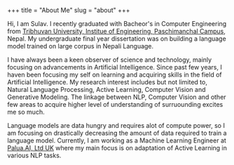 +++ 
title = "About Me" 
slug = "about" 
+++

Hi, I am Sulav. I recently graduated with Bacheor's in Computer Engineering from [Tribhuvan University, ](https://tribhuvan-university.edu.np/) [Institue of Engineering, ](https://ioe.edu.np)[Paschimanchal Campus](https://www.ioepas.edu.np/), Nepal.  My undergraduate final year dissertation was on building a language model trained on large corpus in Nepali Language. 

I have always been a keen observer of science and technology, mainly focusing on advancements in Artificial Intelligence. Since past few  years, I haven been focusing my self on learning and acquiring skills in the field of Artificial Intelligence.
My research interest includes but not limited to, Natural Language Processing, Active Learning, Computer Vision and Generative Modeling. The linkage between NLP, Computer Vision and other few areas to acquire higher level of understanding of surruounding excites me so much.

Language models are data hungry and requires alot of compute power, so I am focusing on drastically decreasing the amount of data required to train a language model. Currently, I am working as a Machine Learning Engineer at [Palua.AI, Ltd UK](https://palua.ai) where my main focus is on adaptation of Active Learning in various NLP tasks.  
